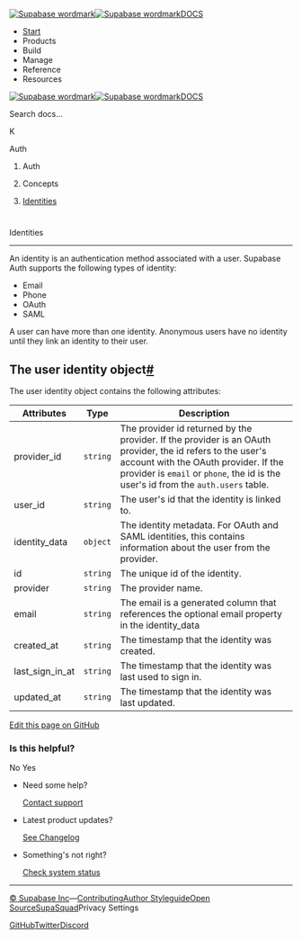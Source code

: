 [![Supabase wordmark](https://supabase.com/docs/_next/image?url=%2Fdocs%2Fsupabase-dark.svg&w=256&q=75&dpl=dpl_5BYG5BkQhU19GEfZfhcgAbeGcRQo)![Supabase wordmark](https://supabase.com/docs/_next/image?url=%2Fdocs%2Fsupabase-light.svg&w=256&q=75&dpl=dpl_5BYG5BkQhU19GEfZfhcgAbeGcRQo)DOCS](https://supabase.com/docs)

-   [Start](https://supabase.com/docs/guides/getting-started)
-   Products
-   Build
-   Manage
-   Reference
-   Resources

[![Supabase wordmark](https://supabase.com/docs/_next/image?url=%2Fdocs%2Fsupabase-dark.svg&w=256&q=75&dpl=dpl_5BYG5BkQhU19GEfZfhcgAbeGcRQo)![Supabase wordmark](https://supabase.com/docs/_next/image?url=%2Fdocs%2Fsupabase-light.svg&w=256&q=75&dpl=dpl_5BYG5BkQhU19GEfZfhcgAbeGcRQo)DOCS](https://supabase.com/docs)

Search docs...

K

Auth

1.  Auth

3.  Concepts

5.  [Identities](https://supabase.com/docs/guides/auth/identities)

# 

Identities

* * *

An identity is an authentication method associated with a user. Supabase Auth supports the following types of identity:

-   Email
-   Phone
-   OAuth
-   SAML

A user can have more than one identity. Anonymous users have no identity until they link an identity to their user.

## The user identity object[#](#the-user-identity-object)

The user identity object contains the following attributes:

| Attributes | Type | Description |
| --- | --- | --- |
| provider\_id | `string` | The provider id returned by the provider. If the provider is an OAuth provider, the id refers to the user's account with the OAuth provider. If the provider is `email` or `phone`, the id is the user's id from the `auth.users` table. |
| user\_id | `string` | The user's id that the identity is linked to. |
| identity\_data | `object` | The identity metadata. For OAuth and SAML identities, this contains information about the user from the provider. |
| id | `string` | The unique id of the identity. |
| provider | `string` | The provider name. |
| email | `string` | The email is a generated column that references the optional email property in the identity\_data |
| created\_at | `string` | The timestamp that the identity was created. |
| last\_sign\_in\_at | `string` | The timestamp that the identity was last used to sign in. |
| updated\_at | `string` | The timestamp that the identity was last updated. |

[Edit this page on GitHub](https://github.com/supabase/supabase/blob/master/apps/docs/content/guides/auth/identities.mdx)

### Is this helpful?

No Yes

-   Need some help?
    
    [Contact support](https://supabase.com/support)
-   Latest product updates?
    
    [See Changelog](https://supabase.com/changelog)
-   Something's not right?
    
    [Check system status](https://status.supabase.com/)

* * *

[© Supabase Inc](https://supabase.com/)—[Contributing](https://github.com/supabase/supabase/blob/master/apps/docs/DEVELOPERS.md)[Author Styleguide](https://github.com/supabase/supabase/blob/master/apps/docs/CONTRIBUTING.md)[Open Source](https://supabase.com/open-source)[SupaSquad](https://supabase.com/supasquad)Privacy Settings

[GitHub](https://github.com/supabase/supabase)[Twitter](https://twitter.com/supabase)[Discord](https://discord.supabase.com/)